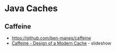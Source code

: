 # Java Caches

## Caffeine

* <https://github.com/ben-manes/caffeine>
* [Caffeine - Design of a Modern Cache](https://docs.google.com/presentation/d/1NlDxyXsUG1qlVHMl4vsUUBQfAJ2c2NsFPNPr2qymIBs/edit#slide=id.p) - slideshow